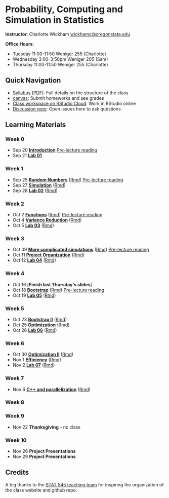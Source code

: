 # Probability, Computing and Simulation in Statistics 

**Instructor**: Charlotte Wickham [wickhamc@oregonstate.edu](mailto:wickhamc@oregonstate.edu)

**Office Hours**: 

* Tuesday  11:00-11:50 Weniger 255 (Charlotte)
* Wednesday 3:00-3:50pm Weniger 205 (Sam)
* Thursday 11:00-11:50 Weniger 255 (Charlotte)

## Quick Navigation

* [Syllabus](syllabus.html) [(PDF)](syllabus.pdf): Full details on the structure of the class 
* [canvas](https://oregonstate.instructure.com/courses/1689180): Submit homeworks and see grades
* [Class workspace on RStudio Cloud](https://rstudio.cloud/spaces/4116/projects): Work in RStudio online 
* [Discussion repo](https://github.com/ST541-Fall2018/Discussion/issues): Open issues here to ask questions

## Learning Materials

### Week 0  
*  Sep 20  [**Introduction**](notes/01-introduction.html) [Pre-lecture reading](readings.html#week-0)
*  Sep 21  [**Lab 01**](notes/lab-01.html) 

### Week 1  
* Sep 25 [**Random Numbers**](notes/02-random-numbers.html) ([Rmd](notes/02-random-numbers.Rmd)) [Pre-lecture reading](readings.html#week-1)
* Sep 27 [**Simulation**](notes/03-simulation.html) ([Rmd](notes/03-simulation.Rmd)) 
* Sep 28 [**Lab 02**](notes/lab-02.html) ([Rmd](notes/lab-02.Rmd)) 

### Week 2

* Oct 2 [**Functions**](notes/04-functions-sim-size.html) ([Rmd](notes/04-functions-sim-size.Rmd))  [Pre-lecture reading](readings.html#week-2)
* Oct 4 [**Variance Reduction**](notes/05-variance-reduction.html) ([Rmd](notes/05-variance-reduction.Rmd))  
* Oct 5 [**Lab 03**](notes/lab-03.html) ([Rmd](notes/lab-03.Rmd)) 

### Week 3

* Oct 09 [**More complicated simulations**](notes/06-more-complicated-sims.html) ([Rmd](notes/06-more-complicated-sims.Rmd)) [Pre-lecture reading](readings.html#week-3)
* Oct 11 [**Project Organization**](notes/07-project-organization.html) ([Rmd](notes/07-project-organization.Rmd)) 
* Oct 12 [**Lab 04**](notes/lab-04.html) ([Rmd](notes/lab-04.Rmd)) 

### Week 4

* Oct 16 [**Finish last Thursday's slides**]
* Oct 18 [**Bootstrap**](notes/08-bootstrap.html) ([Rmd](notes/08-bootstrap.Rmd))  [Pre-lecture reading](readings.html#week-4)
* Oct 19 [**Lab 05**](notes/lab-05.html) ([Rmd](notes/lab-05.Rmd)) 

### Week 5

* Oct 23 [**Bootstrap II**](notes/09-bootstrap-ii.html) ([Rmd](notes/09-bootstrap-ii.Rmd))
* Oct 25 [**Optimization**](notes/10-optimization.html) ([Rmd](notes/10-optimization.Rmd))
* Oct 26 [**Lab 06**](notes/lab-06.html) ([Rmd](notes/lab-06.Rmd)) 

### Week 6

* Oct 30 [**Optimization II**](notes/11-optimization-ii.html) ([Rmd](notes/11-optimization-ii.Rmd))
* Nov 1 [**Efficiency**](notes/12-efficient-r-code.html) ([Rmd](notes/12-efficient-r-code.Rmd))
* Nov 2 [**Lab 07**](notes/lab-07.html) ([Rmd](notes/lab-07.Rmd)) 

### Week 7

* Nov 6 [**C++ and parallelization**](notes/13-cpp-parallel.html) ([Rmd](notes/13-cpp-parallel.Rmd))

### Week 8

### Week 9

* Nov 22 **Thanksgiving** - no class

### Week 10

* Nov 26 **Project Presentations**
* Nov 29 **Project Presentations**

## Credits

A big thanks to the [STAT 545 teaching team](https://github.com/STAT545-UBC) for inspiring the organization of the class website and github repo.